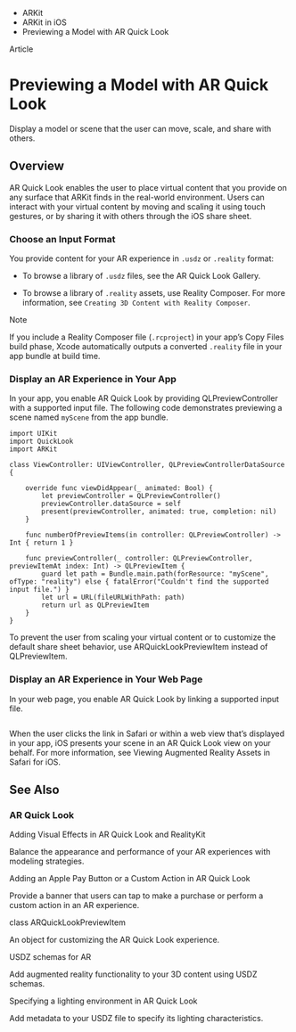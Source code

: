 

- ARKit
- ARKit in iOS
-  Previewing a Model with AR Quick Look 

Article

# Previewing a Model with AR Quick Look

Display a model or scene that the user can move, scale, and share with others.

## Overview

AR Quick Look enables the user to place virtual content that you provide on any surface that ARKit finds in the real-world environment. Users can interact with your virtual content by moving and scaling it using touch gestures, or by sharing it with others through the iOS share sheet.

### Choose an Input Format

You provide content for your AR experience in `.usdz` or `.reality` format:

- To browse a library of `.usdz` files, see the AR Quick Look Gallery.

- To browse a library of `.reality` assets, use Reality Composer. For more information, see `Creating 3D Content with Reality Composer`.

Note

If you include a Reality Composer file (`.rcproject`) in your app’s Copy Files build phase, Xcode automatically outputs a converted `.reality` file in your app bundle at build time.

### Display an AR Experience in Your App

In your app, you enable AR Quick Look by providing QLPreviewController with a supported input file. The following code demonstrates previewing a scene named `myScene` from the app bundle.

```
import UIKit
import QuickLook
import ARKit

class ViewController: UIViewController, QLPreviewControllerDataSource {

    override func viewDidAppear(_ animated: Bool) {
        let previewController = QLPreviewController()
        previewController.dataSource = self
        present(previewController, animated: true, completion: nil)
    }

    func numberOfPreviewItems(in controller: QLPreviewController) -> Int { return 1 }

    func previewController(_ controller: QLPreviewController, previewItemAt index: Int) -> QLPreviewItem {
        guard let path = Bundle.main.path(forResource: "myScene", ofType: "reality") else { fatalError("Couldn't find the supported input file.") }
        let url = URL(fileURLWithPath: path)
        return url as QLPreviewItem
    }    
}
```

To prevent the user from scaling your virtual content or to customize the default share sheet behavior, use ARQuickLookPreviewItem instead of QLPreviewItem.

### Display an AR Experience in Your Web Page

In your web page, you enable AR Quick Look by linking a supported input file.

```

```

When the user clicks the link in Safari or within a web view that’s displayed in your app, iOS presents your scene in an AR Quick Look view on your behalf. For more information, see Viewing Augmented Reality Assets in Safari for iOS.

## See Also

### AR Quick Look

Adding Visual Effects in AR Quick Look and RealityKit

Balance the appearance and performance of your AR experiences with modeling strategies.

Adding an Apple Pay Button or a Custom Action in AR Quick Look

Provide a banner that users can tap to make a purchase or perform a custom action in an AR experience.

class ARQuickLookPreviewItem

An object for customizing the AR Quick Look experience.

USDZ schemas for AR

Add augmented reality functionality to your 3D content using USDZ schemas.

Specifying a lighting environment in AR Quick Look

Add metadata to your USDZ file to specify its lighting characteristics.

